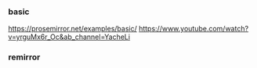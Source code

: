 ### basic

https://prosemirror.net/examples/basic/
https://www.youtube.com/watch?v=yrguMx6r_Oc&ab_channel=YacheLi

### remirror

